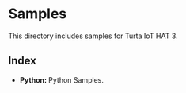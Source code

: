 # Samples
This directory includes samples for Turta IoT HAT 3.

## Index
* __Python:__ Python Samples.

